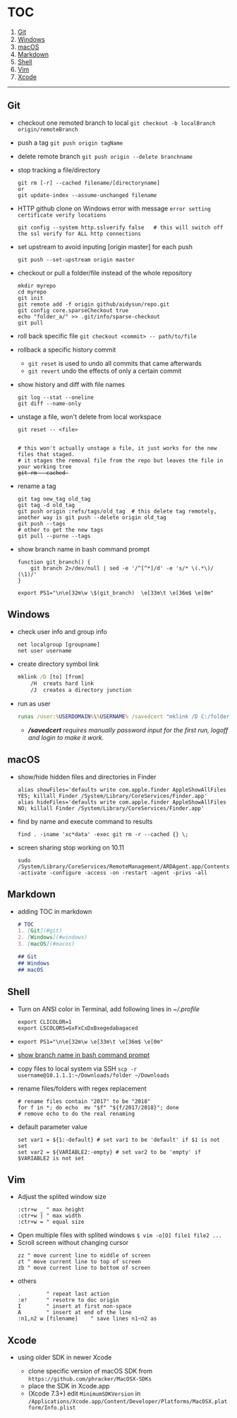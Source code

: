 # TOC
1. [Git](#git)
2. [Windows](#windows)
3. [macOS](#macos)
4. [Markdown](#markdown)
5. [Shell](#shell)
6. [Vim](#vim)
7. [Xcode](#xcode)
------

## Git
  - checkout one remoted branch to local 
    ```git checkout -b localBranch origin/remoteBranch```
  - push a tag 
    ```git push origin tagName```
  - delete remote branch 
    ```git push origin --delete branchname```
  - stop tracking a file/directory
    ```shell
    git rm [-r] --cached filename/[directoryname]
    or
    git update-index --assume-unchanged filename
    ```
  - HTTP github clone on Windows error with message `error setting certificate verify locations`
    ```shell
    git config --system http.sslverify false   # this will switch off the ssl verify for ALL http connections
    ```
  - set upstream to avoid inputing [origin master] for each push
    ```git
    git push --set-upstream origin master
    ```
  - checkout or pull a folder/file instead of the whole repository
    ```
    mkdir myrepo
    cd myrepo
    git init
    git remote add -f origin github/aidysun/repo.git
    git config core.sparseCheckout true
    echo "folder_a/" >> .git/info/sparse-checkout
    git pull
    ```
  - roll back specific file
    ```git checkout <commit> -- path/to/file```

  - rollback a specific history commit
    - `git reset` is used to undo all commits that came afterwards
    - `git revert` undo the effects of only a certain commit
  - show history and diff with file names
    ```
    git log --stat --oneline
    git diff --name-only
    ```
    
  - unstage a file, won't delete from local workspace
    ```
    git reset -- <file>
    ```
    <pre><code>
    # this won't actually unstage a file, it just works for the new files that staged.
    # it stages the removal file from the repo but leaves the file in your working tree
    <del>git rm --cached <file></del></code></pre>
  - rename a tag
    ```
    git tag new_tag old_tag
    git tag -d old_tag
    git push origin :refs/tags/old_tag  # this delete tag remotely, another way is git push --delete origin old_tag
    git push --tags
    # other to get the new tags
    git pull --purne --tags
    ```
  - show branch name in bash command prompt
    <a name="show_branch_name_in_bash_command_prompt"/>
    ```
    function git_branch() {
        git branch 2>/dev/null | sed -e '/^[^*]/d' -e 's/* \(.*\)/ (\1)/'
    }

    export PS1="\n\e[32m\w \$(git_branch)  \e[33m\t \e[36m$ \e[0m"
    ```


## Windows
  - check user info and group info
    ``` bat
    net localgroup [groupname] 
    net user username 
    ```

  - create directory symbol link 
    ``` bat
    mklink /D [to] [from] 
        /H  creats hard link
        /J  creates a directory junction
    ```
  - run as user
    ```bat
    runas /user:%USERDOMAIN%\%USERNAME% /savedcert "mklink /D C:/folder D:/folder"
    ```
    * _**/savedcert** requires manually password input for the first run, logoff and login to make it work._


## macOS
  - show/hide hidden files and directories in Finder
    ```shell
    alias showFiles='defaults write com.apple.finder AppleShowAllFiles YES; killall Finder /System/Library/CoreServices/Finder.app'
    alias hideFiles='defaults write com.apple.finder AppleShowAllFiles NO; killall Finder /System/Library/CoreServices/Finder.app'
    ```
  - find by name and execute command to results
    ```shell
    find . -iname 'xc*data' -exec git rm -r --cached {} \;
    ```
  - screen sharing stop working on 10.11
    ```
    sudo /System/Library/CoreServices/RemoteManagement/ARDAgent.app/Contents/Resources/kickstart -activate -configure -access -on -restart -agent -privs -all
    ```
    
## Markdown
  - adding TOC in markdown
    ```markdown
    # TOC
    1. [Git](#git)
    2. [Windows](#windows)
    3. [macOS](#macos)
    
    ## Git
    ## Windows
    ## macOS
    ```


## Shell
  - Turn on ANSI color in Terminal, add following lines in *~/.profile*
    ```
    export CLICOLOR=1
    export LSCOLORS=GxFxCxDxBxegedabagaced
    ```
  - ``` export PS1="\n\e[32m\w \e[33m\t \e[36m$ \e[0m" ```

  - [show branch name in bash command prompt](#show_branch_name_in_bash_command_prompt)

  - copy files to local system via SSH
    ```scp -r username@10.1.1.1:~/Downloads/folder ~/Downloads```

  - rename files/folders with regex replacement
    ```
    # rename files contain "2017" to be "2018" 
    for f in *; do echo  mv "$f" "${f/2017/2018}"; done
    # remove echo to do the real renaming
    ```
  - default parameter value
    ```
    set var1 = ${1:-default} # set var1 to be 'default' if $1 is not set
    set var2 = ${VARIABLE2:-empty} # set var2 to be 'empty' if $VARIABLE2 is not set
    ```



## Vim
  - Adjust the splited window size
    ```
    :ctr+w _ " max height
    :ctr+w | " max width
    :ctr+w = " equal size
    ```
  - Open multiple files with splited windows
    ```$ vim -o[O] file1 file2 ...```
  - Scroll screen without changing cursor
    ```
    zz " move current line to middle of screen
    zt " move current line to top of screen
    zb " move current line to bottom of screen
    ```
  - others
    ```
    .        " repeat last action
    :e!      " resotre to doc origin
    I        " insert at first non-space
    A        " insert at end of the line
    :n1,n2 w [filename]    " save lines n1~n2 as 
    ```


## Xcode

  - using older SDK in newer Xcode
  
      - clone specific version of macOS SDK from `https://github.com/phracker/MacOSX-SDKs`
      - place the SDK in Xcode.app
      - (Xcode 7.3+) edit `MinimumSDKVersion` in `/Applications/Xcode.app/Content/Developer/Platforms/MacOSX.platform/Info.plist`
